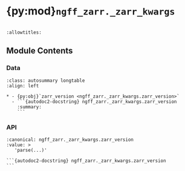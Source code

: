 # {py:mod}`ngff_zarr._zarr_kwargs`

```{py:module} ngff_zarr._zarr_kwargs
```

```{autodoc2-docstring} ngff_zarr._zarr_kwargs
:allowtitles:
```

## Module Contents

### Data

````{list-table}
:class: autosummary longtable
:align: left

* - {py:obj}`zarr_version <ngff_zarr._zarr_kwargs.zarr_version>`
  - ```{autodoc2-docstring} ngff_zarr._zarr_kwargs.zarr_version
    :summary:
    ```
````

### API

````{py:data} zarr_version
:canonical: ngff_zarr._zarr_kwargs.zarr_version
:value: >
   'parse(...)'

```{autodoc2-docstring} ngff_zarr._zarr_kwargs.zarr_version
```

````
